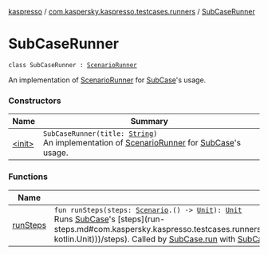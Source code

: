 [kaspresso](../../index.md) / [com.kaspersky.kaspresso.testcases.runners](../index.md) / [SubCaseRunner](./index.md)

# SubCaseRunner

`class SubCaseRunner : `[`ScenarioRunner`](../-scenario-runner/index.md)

An implementation of [ScenarioRunner](../-scenario-runner/index.md) for [SubCase](../../com.kaspersky.kaspresso.testcases/-sub-case/index.md)'s usage.

### Constructors

| Name | Summary |
|---|---|
| [&lt;init&gt;](-init-.md) | `SubCaseRunner(title: `[`String`](https://kotlinlang.org/api/latest/jvm/stdlib/kotlin/-string/index.html)`)`<br>An implementation of [ScenarioRunner](../-scenario-runner/index.md) for [SubCase](../../com.kaspersky.kaspresso.testcases/-sub-case/index.md)'s usage. |

### Functions

| Name | Summary |
|---|---|
| [runSteps](run-steps.md) | `fun runSteps(steps: `[`Scenario`](../../com.kaspersky.kaspresso.testcases/-scenario/index.md)`.() -> `[`Unit`](https://kotlinlang.org/api/latest/jvm/stdlib/kotlin/-unit/index.html)`): `[`Unit`](https://kotlinlang.org/api/latest/jvm/stdlib/kotlin/-unit/index.html)<br>Runs [SubCase](../../com.kaspersky.kaspresso.testcases/-sub-case/index.md)'s [steps](run-steps.md#com.kaspersky.kaspresso.testcases.runners.SubCaseRunner$runSteps(kotlin.Function1((com.kaspersky.kaspresso.testcases.Scenario, kotlin.Unit)))/steps). Called by [SubCase.run](../../com.kaspersky.kaspresso.testcases/-sub-case/run.md) with [SubCase.steps](../../com.kaspersky.kaspresso.testcases/-sub-case/steps.md) as an argument. |

